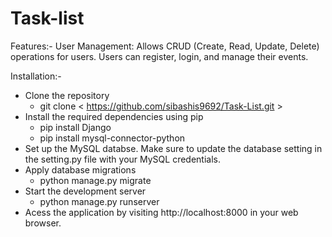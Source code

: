 # Task-list
Features:-
User Management: Allows CRUD (Create, Read, Update, Delete) operations for users. Users can register, login, and manage their events.

Installation:-
  * Clone the repository
      * git clone < https://github.com/sibashis9692/Task-List.git >
  * Install the required dependencies using pip
      * pip install Django
      * pip install mysql-connector-python
  * Set up the MySQL databse. Make sure to update the database setting in the setting.py file with your MySQL credentials.
  * Apply database migrations
      * python manage.py migrate
  * Start the development server
      * python manage.py runserver
  * Acess the application by visiting http://localhost:8000 in your web browser.
